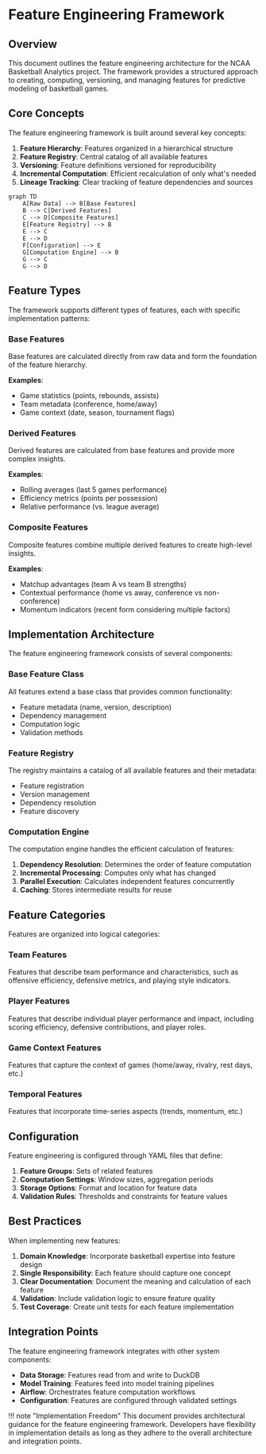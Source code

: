 # Feature Engineering Framework

## Overview

This document outlines the feature engineering architecture for the NCAA Basketball Analytics project. The framework provides a structured approach to creating, computing, versioning, and managing features for predictive modeling of basketball games.

## Core Concepts

The feature engineering framework is built around several key concepts:

1. **Feature Hierarchy**: Features organized in a hierarchical structure
2. **Feature Registry**: Central catalog of all available features
3. **Versioning**: Feature definitions versioned for reproducibility
4. **Incremental Computation**: Efficient recalculation of only what's needed
5. **Lineage Tracking**: Clear tracking of feature dependencies and sources

```mermaid
graph TD
    A[Raw Data] --> B[Base Features]
    B --> C[Derived Features]
    C --> D[Composite Features]
    E[Feature Registry] --> B
    E --> C
    E --> D
    F[Configuration] --> E
    G[Computation Engine] --> B
    G --> C
    G --> D
```

## Feature Types

The framework supports different types of features, each with specific implementation patterns:

### Base Features

Base features are calculated directly from raw data and form the foundation of the feature hierarchy.

**Examples**:
- Game statistics (points, rebounds, assists)
- Team metadata (conference, home/away)
- Game context (date, season, tournament flags)

### Derived Features

Derived features are calculated from base features and provide more complex insights.

**Examples**:
- Rolling averages (last 5 games performance)
- Efficiency metrics (points per possession)
- Relative performance (vs. league average)

### Composite Features

Composite features combine multiple derived features to create high-level insights.

**Examples**:
- Matchup advantages (team A vs team B strengths)
- Contextual performance (home vs away, conference vs non-conference)
- Momentum indicators (recent form considering multiple factors)

## Implementation Architecture

The feature engineering framework consists of several components:

### Base Feature Class

All features extend a base class that provides common functionality:
- Feature metadata (name, version, description)
- Dependency management
- Computation logic
- Validation methods

### Feature Registry

The registry maintains a catalog of all available features and their metadata:
- Feature registration
- Version management
- Dependency resolution
- Feature discovery

### Computation Engine

The computation engine handles the efficient calculation of features:

1. **Dependency Resolution**: Determines the order of feature computation
2. **Incremental Processing**: Computes only what has changed
3. **Parallel Execution**: Calculates independent features concurrently
4. **Caching**: Stores intermediate results for reuse

## Feature Categories

Features are organized into logical categories:

### Team Features

Features that describe team performance and characteristics, such as offensive efficiency, defensive metrics, and playing style indicators.

### Player Features

Features that describe individual player performance and impact, including scoring efficiency, defensive contributions, and player roles.

### Game Context Features

Features that capture the context of games (home/away, rivalry, rest days, etc.)

### Temporal Features

Features that incorporate time-series aspects (trends, momentum, etc.)

## Configuration

Feature engineering is configured through YAML files that define:

1. **Feature Groups**: Sets of related features
2. **Computation Settings**: Window sizes, aggregation periods
3. **Storage Options**: Format and location for feature data
4. **Validation Rules**: Thresholds and constraints for feature values

## Best Practices

When implementing new features:

1. **Domain Knowledge**: Incorporate basketball expertise into feature design
2. **Single Responsibility**: Each feature should capture one concept
3. **Clear Documentation**: Document the meaning and calculation of each feature
4. **Validation**: Include validation logic to ensure feature quality
5. **Test Coverage**: Create unit tests for each feature implementation

## Integration Points

The feature engineering framework integrates with other system components:

- **Data Storage**: Features read from and write to DuckDB
- **Model Training**: Features feed into model training pipelines
- **Airflow**: Orchestrates feature computation workflows
- **Configuration**: Features are configured through validated settings

!!! note "Implementation Freedom"
    This document provides architectural guidance for the feature engineering framework. Developers have flexibility in implementation details as long as they adhere to the overall architecture and integration points.
